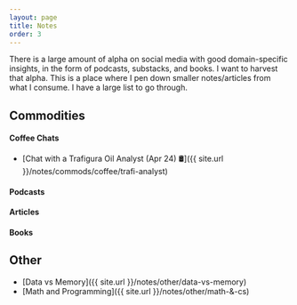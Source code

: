```yaml
---
layout: page
title: Notes
order: 3
---
```


There is a large amount of alpha on social media with good domain-specific insights, in the form of podcasts, substacks, and books. I want to harvest that alpha. This is a place where I pen down smaller notes/articles from what I consume. I have a large list to go through.

## Commodities

#### Coffee Chats

* [Chat with a Trafigura Oil Analyst (Apr 24) 🛢️]({{ site.url }}/notes/commods/coffee/trafi-analyst)

#### Podcasts
#### Articles
#### Books

## Other

* [Data vs Memory]({{ site.url }}/notes/other/data-vs-memory)
* [Math and Programming]({{ site.url }}/notes/other/math-&-cs)